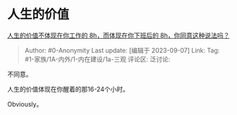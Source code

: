 # 人生的价值
[人生的价值不体现在你工作的 8h，而体现在你下班后的 8h，你同意这种说法吗？](https://www.zhihu.com/question/620467586/answer/3201276411)

> Author: #0-Anonymity
> Last update: [编辑于 2023-09-07]
> Link:
> Tag: #1-家族/1A-内外/1-内在建设/1a-三观 
> 评论区:
> 泛讨论:

不同意。

人生的价值体现在你醒着的那16-24个小时。

Obviously。